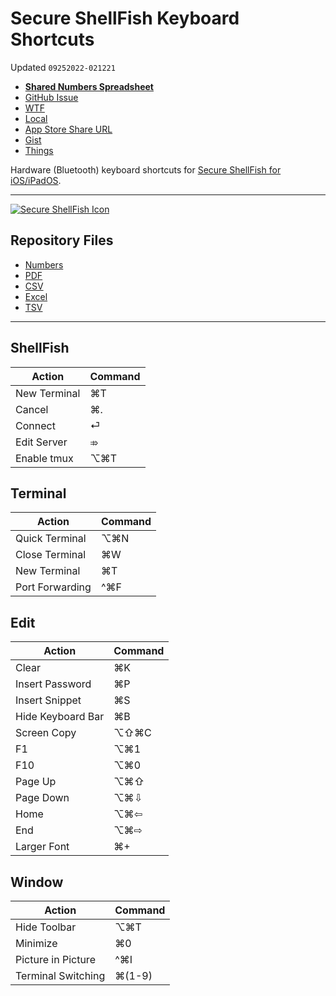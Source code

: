 # Secure ShellFish Keyboard Shortcuts
Updated `09252022-021221`

- [**Shared Numbers Spreadsheet**](https://www.icloud.com/numbers/0d7F3HzNgtf1I3-KW9K9Kqikw#Secure_ShellFish_Keyboard_Shortcuts)
- [GitHub Issue](https://github.com/ExtraKeys/keys/issues/65)
- [WTF](https://davidblue.wtf/drafts/8BF21061-FEBA-4FC9-96AE-C2D81E8C112D.html)
- [Local](assets/shareddocuments:/private/var/mobile/Library/Mobile%20Documents/com~apple~CloudDocs/Written/8BF21061-FEBA-4FC9-96AE-C2D81E8C112D.md)
- [App Store Share URL](https://apps.apple.com/us/app/ssh-client-secure-shellfish/id1336634154)
- [Gist](https://gist.github.com/extratone/b3c79b8e6b6d13f6980d80f8415d0cd2)
- [Things](assets/things:/show?id=8THyZUfzQ1uRZfDj1w5fco)

Hardware (Bluetooth) keyboard shortcuts for [Secure ShellFish  for iOS/iPadOS](https://apps.apple.com/us/app/ssh-client-secure-shellfish/id1336634154).

---

[![Secure ShellFish Icon](https://user-images.githubusercontent.com/43663476/192132505-109c3c8b-7420-4650-8e17-8d6c1ea4e775.png)](https://apps.apple.com/us/app/ssh-client-secure-shellfish/id1336634154)

<script src="https://gist.github.com/extratone/b3c79b8e6b6d13f6980d80f8415d0cd2.js"></script>

## Repository Files

- [Numbers](https://github.com/ExtraKeys/keys/blob/main/secureshellfish/SecureShellFishKeyboardShortcuts.numbers)
- [PDF](https://github.com/ExtraKeys/keys/blob/main/secureshellfish/SecureShellFishKeyboardShortcuts.pdf)
- [CSV](https://github.com/ExtraKeys/keys/blob/main/secureshellfish/SecureShellFishKeyboardShortcuts.csv)
- [Excel](https://github.com/ExtraKeys/keys/blob/main/secureshellfish/SecureShellFishKeyboardShortcuts.xlsx)
- [TSV](https://github.com/ExtraKeys/keys/blob/main/secureshellfish/SecureShellFishKeyboardShortcuts.tsv)

---

## ShellFish

| Action       | Command |
|--------------|---------|
| New Terminal | ⌘T      |
| Cancel       | ⌘.      |
| Connect      | ⏎       |
| Edit Server  | ⤃       |
| Enable tmux  | ⌥⌘T     |

## Terminal

| Action          | Command |
|-----------------|---------|
| Quick Terminal  | ⌥⌘N     |
| Close Terminal  | ⌘W      |
| New Terminal    | ⌘T      |
| Port Forwarding | ^⌘F     |

## Edit

| Action            | Command |
|-------------------|---------|
| Clear             | ⌘K      |
| Insert Password   | ⌘P      |
| Insert Snippet    | ⌘S      |
| Hide Keyboard Bar | ⌘B      |
| Screen Copy       | ⌥⇧⌘C    |
| F1                | ⌥⌘1     |
| F10               | ⌥⌘0     |
| Page Up           | ⌥⌘⇧     |
| Page Down         | ⌥⌘⇩     |
| Home              | ⌥⌘⇦     |
| End               | ⌥⌘⇨     |
| Larger Font       | ⌘+      |

## Window

| Action             | Command |
|--------------------|---------|
| Hide Toolbar       | ⌥⌘T     |
| Minimize           | ⌘0      |
| Picture in Picture | ^⌘I     |
| Terminal Switching | ⌘(1-9)  |